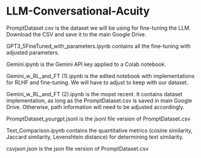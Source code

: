# LLM-Conversational-Acuity

PromptDataset.csv is the dataset we will be using for fine-tuning the LLM. Download the CSV and save it to the main Google Drive.

GPT3_5FineTuned_with_parameters.ipynb contains all the fine-tuning with adjusted parameters.


Gemini.ipynb is the Gemini API key applied to a Colab notebook.

Gemini_w_RL_and_FT (1).ipynb is the edited notebook with implementations for RLHF and fine-tuning. We will have to adjust to keep with our dataset.

Gemini_w_RL_and_FT (2).ipynb is the mopst recent. It contains dataset implementation, as long as the PromptDataset.csv is saved in main Google Drive. Otherwise, path information will need to be adjusted accordingly.


PromptDataset_yourgpt.jsonl is the jsonl file version of PromptDataset.csv

Text_Comparison.ipynb contains the quantitative metrics (cosine similarity, Jaccard similarity, Levenshtein distance) for determining text similarity.

csvjson.json is the json file version of PromptDataset.csv
